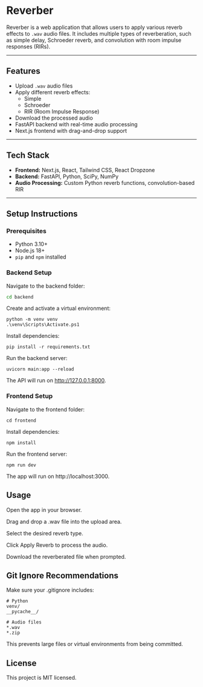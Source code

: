 # Reverber

Reverber is a web application that allows users to apply various reverb effects to `.wav` audio files. It includes multiple types of reverberation, such as simple delay, Schroeder reverb, and convolution with room impulse responses (RIRs).

---

## Features

- Upload `.wav` audio files
- Apply different reverb effects:
  - Simple
  - Schroeder
  - RIR (Room Impulse Response)
- Download the processed audio
- FastAPI backend with real-time audio processing
- Next.js frontend with drag-and-drop support

---

## Tech Stack

- **Frontend:** Next.js, React, Tailwind CSS, React Dropzone
- **Backend:** FastAPI, Python, SciPy, NumPy
- **Audio Processing:** Custom Python reverb functions, convolution-based RIR

---

## Setup Instructions

### Prerequisites

- Python 3.10+
- Node.js 18+
- `pip` and `npm` installed

### Backend Setup

Navigate to the backend folder:

```bash
cd backend
```
Create and activate a virtual environment:
```
python -m venv venv
.\venv\Scripts\Activate.ps1
```
Install dependencies:
```
pip install -r requirements.txt
```
Run the backend server:
```
uvicorn main:app --reload
```
The API will run on http://127.0.0.1:8000.
### Frontend Setup

Navigate to the frontend folder:
```
cd frontend
```
Install dependencies:
```
npm install
```
Run the frontend server:
```
npm run dev
```
The app will run on http://localhost:3000.

## Usage

Open the app in your browser.

Drag and drop a .wav file into the upload area.

Select the desired reverb type.

Click Apply Reverb to process the audio.

Download the reverberated file when prompted.

## Git Ignore Recommendations

Make sure your .gitignore includes:
```
# Python
venv/
__pycache__/

# Audio files
*.wav
*.zip
```
This prevents large files or virtual environments from being committed.
## License

This project is MIT licensed.
